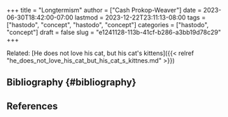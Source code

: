 +++
title = "Longtermism"
author = ["Cash Prokop-Weaver"]
date = 2023-06-30T18:42:00-07:00
lastmod = 2023-12-22T23:11:13-08:00
tags = ["hastodo", "concept", "hastodo", "concept"]
categories = ["hastodo", "concept"]
draft = false
slug = "e1241128-113b-41cf-b286-a3bb19d78c29"
+++

Related: [He does not love his cat, but his cat's kittens]({{< relref "he_does_not_love_his_cat_but_his_cat_s_kittnes.md" >}})


## Bibliography {#bibliography}

## References

<style>.csl-entry{text-indent: -1.5em; margin-left: 1.5em;}</style><div class="csl-bib-body">
</div>
